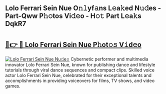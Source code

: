 ## Lolo Ferrari Sein Nue O𝚗𝚕yf𝚊ns L𝚎a𝚔ed N𝚞𝚍es - Part-Qww P𝚑𝚘tos Vi𝚍𝚎o - H𝚘𝚝 Part L𝚎a𝚔s DqkR7

# <h2><a href="http://kf38ycw.oniu.top/?m=Lolo+Ferrari+Sein+Nue">🔗👉 🔴 Lolo Ferrari Sein Nue P𝚑ot𝚘𝚜 V𝚒d𝚎o</a></h2>

[![Lolo Ferrari Sein Nue Nu𝚍e𝚜](https://i.imgur.com/0qMVB7G.gif)](http://kf38ycw.oniu.top/?m=Lolo+Ferrari+Sein+Nue)
Cybernetic performer and multimedia innovator Lolo Ferrari Sein Nue, known for publishing dance and lifestyle tutorials through viral dance sequences and compact clips. Skilled voice actor Lolo Ferrari Sein Nue, celebrated for their exceptional talents and accomplishments in providing voiceovers for films, TV shows, and video games.  
